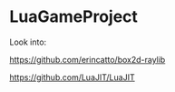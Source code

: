 # LuaGameProject
 
 
Look into:

https://github.com/erincatto/box2d-raylib

https://github.com/LuaJIT/LuaJIT
